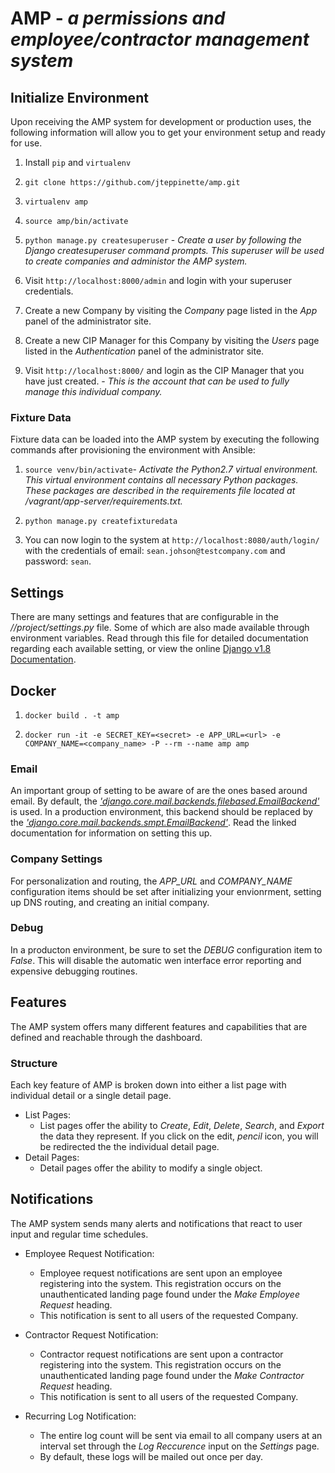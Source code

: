 # AMP - *a permissions and employee/contractor management system*

## Initialize Environment

Upon receiving the AMP system for development or production uses, the following information will allow you to get your environment setup and ready for use.

1. Install `pip` and `virtualenv`

2. `git clone https://github.com/jteppinette/amp.git`

3. `virtualenv amp`

5. `source amp/bin/activate`

9. `python manage.py createsuperuser` - _Create a user by following the Django *createsuperuser* command prompts. This superuser will be used to create companies and administor the AMP system._

10. Visit `http://localhost:8000/admin` and login with your superuser credentials.

11. Create a new Company by visiting the  *Company* page listed in the *App* panel of the administrator site.

12. Create a new CIP Manager for this Company by visiting the  *Users* page listed in the *Authentication* panel of the administrator site.

13. Visit `http://localhost:8000/` and login as the CIP Manager that you have just created. - _This is the account that can be used to fully manage this individual company._

### Fixture Data

Fixture data can be loaded into the AMP system by executing the following commands after provisioning the environment with Ansible:

1. `source venv/bin/activate`- _Activate the Python2.7 virtual environment. This virtual environment contains all necessary Python packages. These packages are described in the requirements file located at /vagrant/app-server/requirements.txt._

2. `python manage.py createfixturedata`

3. You can now login to the system at `http://localhost:8080/auth/login/` with the credentials of email: `sean.johson@testcompany.com` and password: `sean`.

## Settings

There are many settings and features that are configurable in the _/<root>/project/settings.py_ file.
Some of which are also made available through environment variables.
Read through this file for detailed documentation regarding each available setting, or
view the online [Django v1.8 Documentation](https://docs.djangoproject.com/en/1.8/ref/settings/).

## Docker

1. `docker build . -t amp`

2. `docker run -it -e SECRET_KEY=<secret> -e APP_URL=<url> -e COMPANY_NAME=<company_name> -P --rm --name amp amp`

### Email

An important group of setting to be aware of are the ones based around email.
By default, the [_'django.core.mail.backends.filebased.EmailBackend'_](https://docs.djangoproject.com/en/1.8/topics/email/#file-backend) is used.
In a production environment, this backend should be replaced by the [_'django.core.mail.backends.smpt.EmailBackend'_](https://docs.djangoproject.com/en/1.8/topics/email/#smtp-backend).
Read the linked documentation for information on setting this up.

### Company Settings

For personalization and routing, the *APP_URL* and *COMPANY_NAME* configuration items should be set after initializing your envionrment, setting up DNS routing, and creating an initial company.

### Debug

In a producton environment, be sure to set the *DEBUG* configuration item to _False_. This will disable the automatic wen interface error reporting and expensive debugging routines.

## Features

The AMP system offers many different features and capabilities that are defined and reachable through the dashboard.

### Structure

Each key feature of AMP is broken down into either a list page with individual detail or a single detail page.

* List Pages:
    * List pages offer the ability to _Create_, _Edit_, _Delete_, _Search_, and _Export_ the data they represent. If you click on the edit, _pencil_ icon, you will be redirected the the individual detail page.
* Detail Pages:
    * Detail pages offer the ability to modify a single object.

## Notifications

The AMP system sends many alerts and notifications that react to user input and regular time schedules.

* Employee Request Notification: 
    * Employee request notifications are sent upon an employee registering into the system. This registration occurs on the unauthenticated landing page found under the _Make Employee Request_ heading.
    * This notification is sent to all users of the requested Company.

* Contractor Request Notification: 
    * Contractor request notifications are sent upon a contractor registering into the system. This registration occurs on the unauthenticated landing page found under the _Make Contractor Request_ heading.
    * This notification is sent to all users of the requested Company.

* Recurring Log Notification:
    * The entire log count will be sent via email to all company users at an interval set through the _Log Reccurence_ input on the _Settings_ page.
    * By default, these logs will be mailed out once per day.
